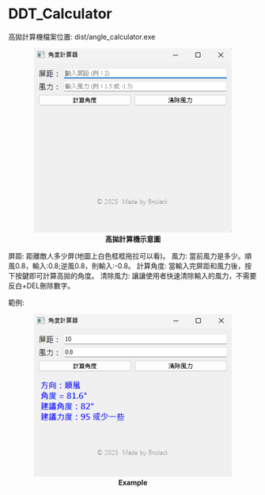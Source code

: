 ﻿# DDT_Calculator
高拋計算機檔案位置: dist/angle_calculator.exe

<p align="center">
  <img src="image/彈彈堂高拋計算機.png" alt="示意圖" width="400"/><br>
  <strong>高拋計算機示意圖</strong>
</p>

屏距: 距離敵人多少屏(地圖上白色框框拖拉可以看)。
風力: 當前風力是多少。順風0.8，輸入:0.8;逆風0.8，則輸入:-0.8。
計算角度: 當輸入完屏距和風力後，按下按鍵即可計算高拋的角度。
清除風力: 讓讓使用者快速清除輸入的風力，不需要反白+DEL刪除數字。

範例:
<p align="center">
  <img src="image/Example.png" alt="示意圖" width="400"/><br>
  <strong>Example</strong>
</p>
